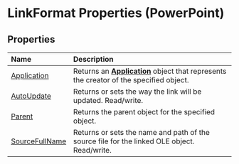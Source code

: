 
# LinkFormat Properties (PowerPoint)

## Properties



|**Name**|**Description**|
|:-----|:-----|
|[Application](a0854949-7bbf-5af7-7c32-a2d67be468ec.md)|Returns an  **[Application](978c2b99-4271-b953-4283-73b5f3d96f41.md)** object that represents the creator of the specified object.|
|[AutoUpdate](de142aa6-2414-61c3-62d1-1226a0f9209f.md)|Returns or sets the way the link will be updated. Read/write.|
|[Parent](49bc1179-6fc4-c11f-c0a2-e35d95704622.md)|Returns the parent object for the specified object.|
|[SourceFullName](6a7fb694-609a-77c5-eabc-d95693a87299.md)|Returns or sets the name and path of the source file for the linked OLE object. Read/write.|
